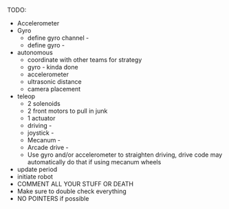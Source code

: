 TODO:
* Accelerometer
* Gyro
   * define gyro channel -
   * define gyro -
* autonomous
   * coordinate with other teams for strategy
   * gyro - kinda done
   * accelerometer
   * ultrasonic distance
   * camera placement
* teleop
   * 2 solenoids
   * 2 front motors to pull in junk
   * 1 actuator
   * driving -
   * joystick -
   * Mecanum -
   * Arcade drive -
   * Use gyro and/or accelerometer to straighten driving, drive code may automatically do that if using mecanum wheels
* update period
* initiate robot
* COMMENT ALL YOUR STUFF OR DEATH
* Make sure to double check everything
* NO POINTERS if possible
